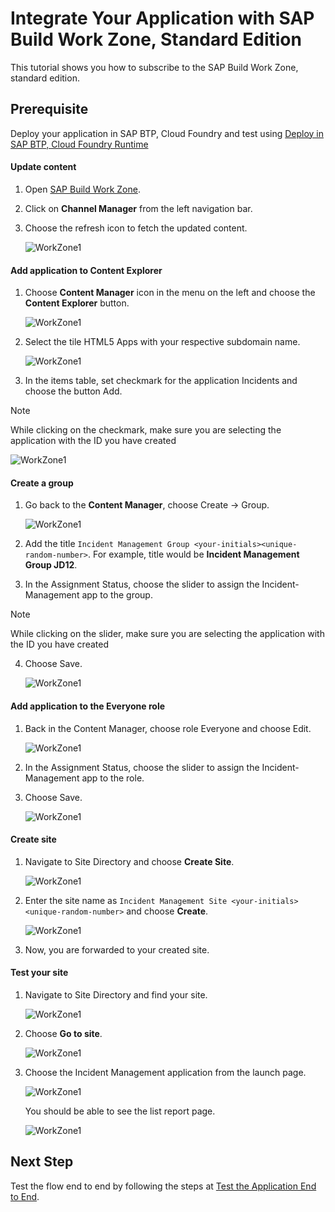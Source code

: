 # Integrate Your Application with SAP Build Work Zone, Standard Edition

This tutorial shows you how to subscribe to the SAP Build Work Zone, standard edition.

## Prerequisite

Deploy your application in SAP BTP, Cloud Foundry and test using [Deploy in SAP BTP, Cloud Foundry Runtime](deploy-cf.md)

#### Update content

1. Open [SAP Build Work Zone](https://pw-build-hands-on.dt.launchpad.cfapps.eu10.hana.ondemand.com/sites#Site-Directory).

2. Click on **Channel Manager** from the left navigation bar. 

3. Choose the refresh icon to fetch the updated content.

    ![WorkZone1](../images/integrate-workzone/launchpad1.png)

#### Add application to Content Explorer

1. Choose **Content Manager** icon in the menu on the left and choose the **Content Explorer** button.

    ![WorkZone1](../images/integrate-workzone/content-explorer.png)

2. Select the tile HTML5 Apps with your respective subdomain name.

    ![WorkZone1](../images/integrate-workzone/html5_apps.png)

3. In the items table, set checkmark for the application Incidents and choose the button Add.

>[!Note]
> While clicking on the checkmark, make sure you are selecting the application with the ID you have created

![WorkZone1](../images/integrate-workzone/ce_checkbox.png)

#### Create a group

1. Go back to the **Content Manager**, choose Create → Group.

    ![WorkZone1](../images/integrate-workzone/create_group.png)

2. Add the title `Incident Management Group <your-initials><unique-random-number>`. For example, title would be **Incident Management Group JD12**.

3. In the Assignment Status, choose the slider to assign the Incident-Management app to the group.

>[!Note]
> While clicking on the slider, make sure you are selecting the application with the ID you have created

4. Choose Save.
    
    ![WorkZone1](../images/integrate-workzone/group_enable.png)


#### Add application to the Everyone role
1. Back in the Content Manager, choose role Everyone and choose Edit.

    ![WorkZone1](../images/integrate-workzone/everyone.png)

2. In the Assignment Status, choose the slider to assign the Incident-Management app to the role.

3. Choose Save.

    ![WorkZone1](../images/integrate-workzone/everyone_enable.png)

#### Create site

1. Navigate to Site Directory and choose **Create Site**.

    ![WorkZone1](../images/integrate-workzone/create_site.png)

2. Enter the site name as `Incident Management Site <your-initials><unique-random-number>` and choose **Create**.

    ![WorkZone1](../images/integrate-workzone/create_site1.png)

3. Now, you are forwarded to your created site.

#### Test your site

1. Navigate to Site Directory and find your site.

    ![WorkZone1](../images/integrate-workzone/site_directory.png)

2. Choose **Go to site**.

    ![WorkZone1](../images/integrate-workzone/gotosite.png)

3. Choose the Incident Management application from the launch page.

    ![WorkZone1](../images/integrate-workzone/application_tile.png)

    You should be able to see the list report page.

    ![WorkZone1](../images/integrate-workzone/application.png)

## Next Step

Test the flow end to end by following the steps at [Test the Application End to End](e2e-testing.md).



